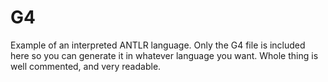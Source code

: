 # G4
Example of an interpreted ANTLR language. Only the G4 file is included here so you can generate it in whatever language you want.
Whole thing is well commented, and very readable.
